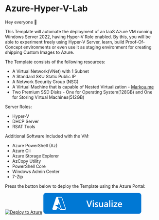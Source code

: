 # Azure-Hyper-V-Lab

Hey everyone 👋

This Template will automate the deployment of an IaaS Azure VM running Windows Server 2022, having Hyper-V Role enabled. By this, you will be able to experiment freely using Hyper-V Server, learn, build Proof-Of-Concept environments or even use it as staging environment for creating shipping Custom Images to Azure.

The Template consists of the following resources:

+ A Virtual Network(VNet) with 1 Subnet
+ A Standard SKU Static Public IP
+ A Network Security Group (NSG)
+ A Virtual Machine that is capable of Nested Virtualization - <a href="https://www.markou.me/2020/05/which-azure-vm-sizes-support-nested-virtualization/" target="_blank">Markou.me</a>
+ Two Premium SSD Disks - One for Operating System(128GB) and One for Storing Virtual Machines(512GB)

Server Roles:

+ Hyper-V
+ DHCP Server
+ RSAT Tools

Additional Software Included with the VM:

+ Azure PowerShell (Az)
+ Azure Cli
+ Azure Storage Explorer
+ AzCopy Utility
+ PowerShell Core
+ Windows Admin Center
+ 7-Zip

Press the button below to deploy the Template using the Azure Portal:

[![Deploy to Azure](https://aka.ms/deploytoazurebutton)](https://portal.azure.com/#create/Microsoft.Template/uri/https%3A%2F%2Fraw.githubusercontent.com%2Fgeorge-markou%2FAzure-Hyper-V-Lab%2Fmain%2Fmain.json)
[![Visualize](https://raw.githubusercontent.com/Azure/azure-quickstart-templates/master/1-CONTRIBUTION-GUIDE/images/visualizebutton.svg?sanitize=true)](http://armviz.io/#/?load=https%3A%2F%2Fraw.githubusercontent.com%2Fgeorge-markou%2FAzure-Hyper-V-Lab%2Fmain%2Fmain.json)


